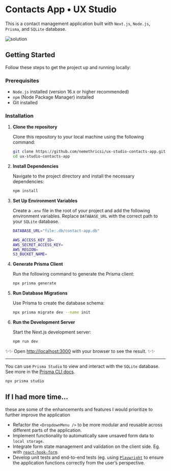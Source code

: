 # Contacts App • UX Studio

This is a contact management application built with `Next.js`, `Node.js`, `Prisma`, and `SQLite` database.

![solution](https://github.com/user-attachments/assets/ea34538c-4e0e-4c52-8ee4-2d1df44db8da)

## Getting Started

Follow these steps to get the project up and running locally:

### Prerequisites

- `Node.js` installed (version 16.x or higher recommended)
- `npm` (Node Package Manager) installed
- Git installed

### Installation

1. **Clone the repository**

   Clone this repository to your local machine using the following command:

   ```bash
   git clone https://github.com/nemethricsi/ux-studio-contacts-app.git
   cd ux-studio-contacts-app
   ```

2. **Install Dependencies**

   Navigate to the project directory and install the necessary dependencies:

   ```bash
   npm install
   ```

3. **Set Up Environment Variables**

   Create a `.env` file in the root of your project and add the following environment variables. Replace `DATABASE_URL` with the correct path to your `SQLite` database.

   ```bash
   DATABASE_URL="file:.db/contact-app.db"

   AWS_ACCESS_KEY_ID=
   AWS_SECRET_ACCESS_KEY=
   AWS_REGION=
   S3_BUCKET_NAME=
   ```

4. **Generate Prisma Client**

   Run the following command to generate the Prisma client:

   ```bash
   npx prisma generate
   ```

5. **Run Database Migrations**

   Use Prisma to create the database schema:

   ```bash
   npx prisma migrate dev --name init
   ```

6. **Run the Development Server**

   Start the Next.js development server:

   ```bash
   npm run dev
   ```

✨✨
Open [http://localhost:3000](http://localhost:3000) with your browser to see the result.
✨✨

---

You can use `Prisma Studio` to view and interact with the `SQLite` database. See more in the [Prisma CLI docs](https://www.prisma.io/docs/orm/reference/prisma-cli-reference).

```bash
npx prisma studio
```

## If I had more time...

these are some of the enhancements and features I would prioritize to further improve the application

- Refactor the `<DropdownMenu />` to be more modular and reusable across different parts of the application.
- Implement functionality to automatically save unsaved form data to `local storage`.
- Integrate form state management and validation on the client side. Eg. with [`react-hook-form`](https://react-hook-form.com/).
- Develop unit tests and end-to-end tests (eg. using [`Playwright`](https://playwright.dev/) to ensure the application functions correctly from the user’s perspective.
